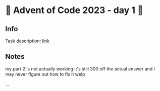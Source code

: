 # 🎄 Advent of Code 2023 - day 1 🎄

## Info

Task description: [link](https://adventofcode.com/2023/day/1)

## Notes

my part 2 is not actually working it's still 300 off the actual answer and i may never figure out how to fix it welp 

...
